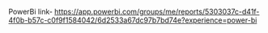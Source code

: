 PowerBi link- https://app.powerbi.com/groups/me/reports/5303037c-d41f-4f0b-b57c-c0f9f1584042/6d2533a67dc97b7bd74e?experience=power-bi
